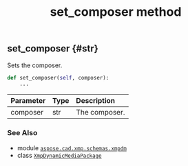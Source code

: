 ﻿---
title: set_composer method
second_title: Aspose.CAD for Python via .NET API References
description: 
type: docs
weight: 200
url: /python-net/aspose.cad.xmp.schemas.xmpdm/xmpdynamicmediapackage/set_composer/
is_root: false
---

## set_composer {#str}

Sets the composer.



```python
def set_composer(self, composer):
    ...
```


| Parameter | Type | Description |
| :- | :- | :- |
| composer | str | The composer. |



### See Also
* module [`aspose.cad.xmp.schemas.xmpdm`](../../)
* class [`XmpDynamicMediaPackage`](/cad/python-net/aspose.cad.xmp.schemas.xmpdm/xmpdynamicmediapackage)
